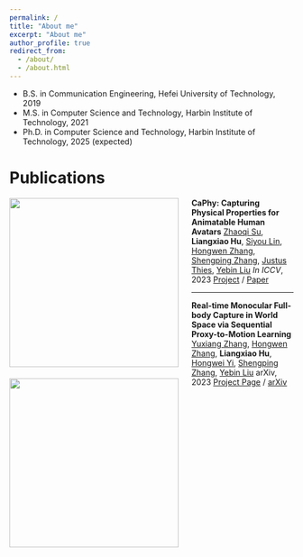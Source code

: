 ```yaml
---
permalink: /
title: "About me"
excerpt: "About me"
author_profile: true
redirect_from: 
  - /about/
  - /about.html
---
```


* B.S. in Communication Engineering, Hefei University of Technology, 2019
* M.S. in Computer Science and Technology, Harbin Institute of Technology, 2021
* Ph.D. in Computer Science and Technology, Harbin Institute of Technology, 2025 (expected)



Publications
======



<img align="left" src="../images/CaPhy.gif" width="300"  style="padding-right: 20px;padding-bottom: 20px "><b>CaPhy: Capturing Physical Properties for Animatable Human Avatars</b>
[Zhaoqi Su](https://suzhaoqi.github.io/), <b>Liangxiao Hu</b>, [Siyou Lin](https://jsnln.github.io/), [Hongwen Zhang](https://hongwenzhang.github.io/), [Shengping Zhang](http://homepage.hit.edu.cn/zhangshengping), [Justus Thies](https://justusthies.github.io/), [Yebin Liu](http://www.liuyebin.com/)
*In ICCV*, 2023
[<i class="fas fa-fw fa-globe"></i>Project](https://suzhaoqi.github.io/projects/CaPhy/) /
[<i class="fas fa-fw fa-file-pdf"></i>Paper](https://arxiv.org/abs/2308.05925)


---

<img align="left" src="../images/proxycap.png" width="300px"  style= "padding-right: 20px;padding-bottom: 20px ">**Real-time Monocular Full-body Capture in World Space via Sequential Proxy-to-Motion Learning**
[Yuxiang Zhang](https://zhangyux15.github.io/), [Hongwen Zhang](https://hongwenzhang.github.io/), **Liangxiao Hu**, [Hongwei Yi](https://xyyhw.top/), [Shengping Zhang](http://homepage.hit.edu.cn/zhangshengping), [Yebin Liu](http://www.liuyebin.com/)
arXiv,  2023
[Project Page](https://liuyebin.com/proxycap/) / [arXiv](https://arxiv.org/pdf/2307.01200.pdf) 



